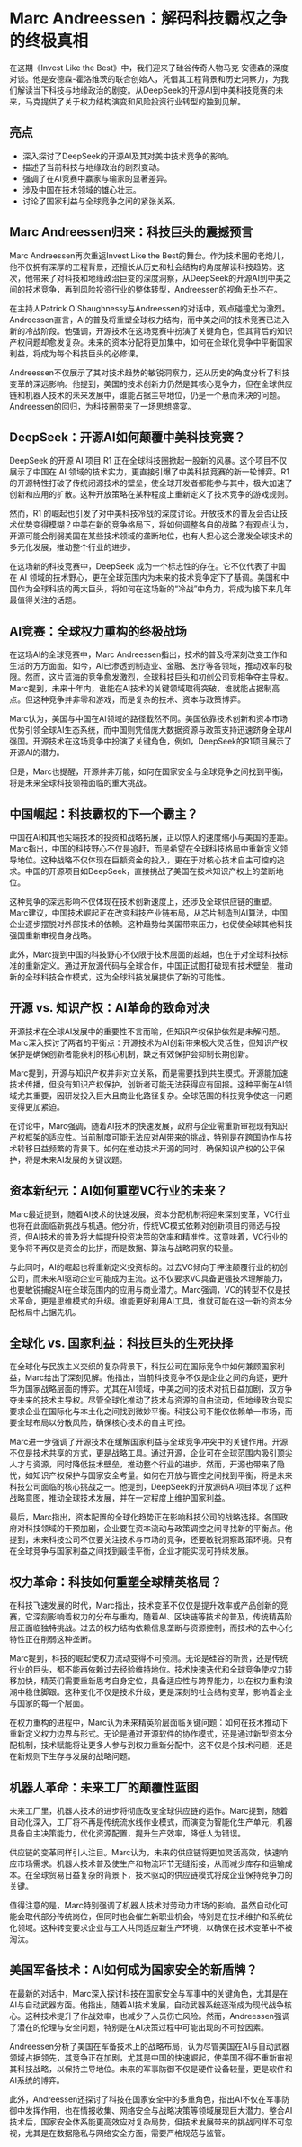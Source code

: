 # Marc Andreessen：解码科技霸权之争的终极真相

在这期《Invest Like the Best》中，我们迎来了硅谷传奇人物马克·安德森的深度对谈。他是安德森-霍洛维茨的联合创始人，凭借其工程背景和历史洞察力，为我们解读当下科技与地缘政治的剧变。从DeepSeek的开源AI到中美科技竞赛的未来，马克提供了关于权力结构演变和风险投资行业转型的独到见解。

## 亮点
- 深入探讨了DeepSeek的开源AI及其对美中技术竞争的影响。
- 描述了当前科技与地缘政治的剧烈变动。
- 强调了在AI竞赛中赢家与输家的显著差异。
- 涉及中国在技术领域的雄心壮志。
- 讨论了国家利益与全球竞争之间的紧张关系。

## Marc Andreessen归来：科技巨头的震撼预言
Marc Andreessen再次重返Invest Like the Best的舞台。作为技术圈的老炮儿，他不仅拥有深厚的工程背景，还擅长从历史和社会结构的角度解读科技趋势。这次，他带来了对科技和地缘政治巨变的深度洞察，从DeepSeek的开源AI到中美之间的技术竞争，再到风险投资行业的整体转型，Andreessen的视角无处不在。

在主持人Patrick O'Shaughnessy与Andreessen的对话中，观点碰撞尤为激烈。Andreessen直言，AI的普及将重塑全球权力结构，而中美之间的技术竞赛已进入新的冷战阶段。他强调，开源技术在这场竞赛中扮演了关键角色，但其背后的知识产权问题却愈发复杂。未来的资本分配将更加集中，如何在全球化竞争中平衡国家利益，将成为每个科技巨头的必修课。

Andreessen不仅展示了其对技术趋势的敏锐洞察力，还从历史的角度分析了科技变革的深远影响。他提到，美国的技术创新力仍然是其核心竞争力，但在全球供应链和机器人技术的未来发展中，谁能占据主导地位，仍是一个悬而未决的问题。Andreessen的回归，为科技圈带来了一场思想盛宴。

## DeepSeek：开源AI如何颠覆中美科技竞赛？
DeepSeek 的开源 AI 项目 R1 正在全球科技圈掀起一股新的风暴。这个项目不仅展示了中国在 AI 领域的技术实力，更直接引爆了中美科技竞赛的新一轮博弈。R1 的开源特性打破了传统闭源技术的壁垒，使全球开发者都能参与其中，极大加速了创新和应用的扩散。这种开放策略在某种程度上重新定义了技术竞争的游戏规则。

然而，R1 的崛起也引发了对中美科技冷战的深度讨论。开放技术的普及会否让技术优势变得模糊？中美在新的竞争格局下，将如何调整各自的战略？有观点认为，开源可能会削弱美国在某些技术领域的垄断地位，也有人担心这会激发全球技术的多元化发展，推动整个行业的进步。

在这场新的科技竞赛中，DeepSeek 成为一个标志性的存在。它不仅代表了中国在 AI 领域的技术野心，更在全球范围内为未来的技术竞争定下了基调。美国和中国作为全球科技的两大巨头，将如何在这场新的“冷战”中角力，将成为接下来几年最值得关注的话题。

## AI竞赛：全球权力重构的终极战场
在这场AI的全球竞赛中，Marc Andreessen指出，技术的普及将深刻改变工作和生活的方方面面。如今，AI已渗透到制造业、金融、医疗等各领域，推动效率的极限。然而，这片蓝海的竞争愈发激烈，全球科技巨头和初创公司竞相争夺主导权。Marc提到，未来十年内，谁能在AI技术的关键领域取得突破，谁就能占据制高点。但这种竞争并非零和游戏，而是复杂的技术、资本与政策博弈。

Marc认为，美国与中国在AI领域的路径截然不同。美国依靠技术创新和资本市场优势引领全球AI生态系统，而中国则凭借庞大数据资源与政策支持迅速跻身全球AI强国。开源技术在这场竞争中扮演了关键角色，例如，DeepSeek的R1项目展示了开源AI的潜力。

但是，Marc也提醒，开源并非万能，如何在国家安全与全球竞争之间找到平衡，将是未来全球科技领袖面临的重大挑战。

## 中国崛起：科技霸权的下一个霸主？
中国在AI和其他尖端技术的投资和战略拓展，正以惊人的速度缩小与美国的差距。Marc指出，中国的科技野心不仅是追赶，而是希望在全球科技格局中重新定义领导地位。这种战略不仅体现在巨额资金的投入，更在于对核心技术自主可控的追求。中国的开源项目如DeepSeek，直接挑战了美国在技术知识产权上的垄断地位。

这种竞争的深远影响不仅体现在技术创新速度上，还涉及全球供应链的重塑。Marc建议，中国技术崛起正在改变科技产业链布局，从芯片制造到AI算法，中国企业逐步摆脱对外部技术的依赖。这种趋势给美国带来压力，也促使全球其他科技强国重新审视自身战略。

此外，Marc提到中国的科技野心不仅限于技术层面的超越，也在于对全球科技标准的重新定义。通过开放源代码与全球合作，中国正试图打破现有技术壁垒，推动新的全球科技合作模式，这为全球科技发展提供了新的可能性。

## 开源 vs. 知识产权：AI革命的致命对决
开源技术在全球AI发展中的重要性不言而喻，但知识产权保护依然是未解问题。Marc深入探讨了两者的平衡点：开源技术为AI创新带来极大灵活性，但知识产权保护是确保创新者能获利的核心机制，缺乏有效保护会抑制长期创新。

Marc提到，开源与知识产权并非对立关系，而是需要找到共生模式。开源能加速技术传播，但没有知识产权保护，创新者可能无法获得应有回报。这种平衡在AI领域尤其重要，因研发投入巨大且商业化路径复杂。全球范围的科技竞争使这一问题变得更加紧迫。

在讨论中，Marc强调，随着AI技术的快速发展，政府与企业需重新审视现有知识产权框架的适应性。当前制度可能无法应对AI带来的挑战，特别是在跨国协作与技术转移日益频繁的背景下。如何在推动技术开源的同时，确保知识产权的公平保护，将是未来AI发展的关键议题。

## 资本新纪元：AI如何重塑VC行业的未来？
Marc最近提到，随着AI技术的快速发展，资本分配机制将迎来深刻变革，VC行业也将在此面临新挑战与机遇。他分析，传统VC模式依赖对创新项目的筛选与投资，但AI技术的普及将大幅提升投资决策的效率和精准性。这意味着，VC行业的竞争将不再仅是资金的比拼，而是数据、算法与战略洞察的较量。

与此同时，AI的崛起也将重新定义投资标的。过去VC倾向于押注颠覆行业的初创公司，而未来AI驱动企业可能成为主流。这不仅要求VC具备更强技术理解能力，也要敏锐捕捉AI在全球范围内的应用与商业潜力。Marc强调，VC的转型不仅是技术革命，更是思维模式的升级。谁能更好利用AI工具，谁就可能在这一新的资本分配格局中占据先机。

## 全球化 vs. 国家利益：科技巨头的生死抉择
在全球化与民族主义交织的复杂背景下，科技公司在国际竞争中如何兼顾国家利益，Marc给出了深刻见解。他指出，当前科技竞争不仅是企业之间的角逐，更升华为国家战略层面的博弈。尤其在AI领域，中美之间的技术对抗日益加剧，双方争夺未来的技术主导权。尽管全球化推动了技术与资源的自由流动，但地缘政治现实要求企业在国际化与本土化之间找到微妙平衡。科技公司不能仅依赖单一市场，而要全球布局以分散风险，确保核心技术的自主可控。

Marc进一步强调了开源技术在缓解国家利益与全球竞争冲突中的关键作用。开源不仅是技术共享的方式，更是战略工具。通过开源，企业可在全球范围内吸引顶尖人才与资源，同时降低技术壁垒，推动整个行业的进步。然而，开源也带来了隐忧，如知识产权保护与国家安全考量。如何在开放与管控之间找到平衡，将是未来科技公司面临的核心挑战之一。他提到，DeepSeek的开放源码AI项目体现了这种战略意图，推动全球技术发展，并在一定程度上维护国家利益。

最后，Marc指出，资本配置的全球化趋势正在影响科技公司的战略选择。各国政府对科技领域的干预加剧，企业要在资本流动与政策调控之间寻找新的平衡点。他提到，未来科技公司不仅要关注技术与市场的竞争，还要敏锐洞察政策环境。只有在全球竞争与国家利益之间找到最佳平衡，企业才能实现可持续发展。

## 权力革命：科技如何重塑全球精英格局？
在科技飞速发展的时代，Marc指出，技术变革不仅仅是提升效率或产品创新的竞赛，它深刻影响着权力的分布与重构。随着AI、区块链等技术的普及，传统精英阶层正面临独特挑战。过去的权力结构依赖信息垄断与资源控制，而技术的去中心化特性正在削弱这种垄断。

Marc提到，科技的崛起使权力流动变得不可预测。无论是硅谷的新贵，还是传统行业的巨头，都不能再依赖过去经验维持地位。技术快速迭代和全球竞争使权力转移加快，精英们需要重新思考自身定位，具备适应性与跨界能力，以在权力重构浪潮中稳住脚跟。这种变化不仅是技术升级，更是深刻的社会结构变革，影响着企业与国家的每一个层面。

在权力重构的进程中，Marc认为未来精英阶层面临关键问题：如何在技术推动下重新定义权力边界与形式。无论是通过开源软件的协作模式，还是通过新型资本分配机制，技术赋能将让更多人参与到权力重新分配中。这不仅是个技术问题，还是在新规则下生存与发展的战略问题。

## 机器人革命：未来工厂的颠覆性蓝图
未来工厂里，机器人技术的进步将彻底改变全球供应链的运作。Marc提到，随着自动化深入，工厂将不再是传统流水线作业模式，而演变为智能化生产单元，机器具备自主决策能力，优化资源配置，提升生产效率，降低人为错误。

供应链的变革同样引人注目。Marc认为，未来的供应链将更加灵活高效，快速响应市场需求。机器人技术普及使生产和物流环节无缝衔接，从而减少库存和运输成本。在全球贸易日益复杂的背景下，技术驱动的供应链模式将成企业保持竞争力的关键。

值得注意的是，Marc特别强调了机器人技术对劳动力市场的影响。虽然自动化可能会取代部分传统岗位，但同时也会催生新职业机会，特别是在技术维护和系统优化领域。这种转变要求企业与工人共同适应新生产环境，以确保在技术变革中不被淘汰。

## 美国军备技术：AI如何成为国家安全的新盾牌？
在最新的对话中，Marc深入探讨科技在国家安全与军事中的关键角色，尤其是在AI与自动武器方面。他指出，随着AI技术发展，自动武器系统逐渐成为现代战争核心。这种技术提升了作战效率，也减少了人员伤亡风险。然而，Andreessen强调了潜在的伦理与安全问题，特别是在AI决策过程中可能出现的不可控因素。

Andreessen分析了美国在军备技术上的战略布局，认为尽管美国在AI与自动武器领域占据领先，其竞争正在加剧，尤其是中国的快速崛起，使美国不得不重新审视其科技战略，以保持主导地位。未来的军事防御不仅是硬件设备较量，更是软件和AI系统的博弈。

此外，Andreessen还探讨了科技在国家安全中的多重角色，指出AI不仅在军事防御中发挥作用，也在情报收集、网络安全与战略决策等领域展现巨大潜力。整合AI技术后，国家安全体系能更高效应对复杂局势，但技术发展带来的挑战同样不可忽视，尤其是在数据隐私与网络安全方面，需要严格规范与监管。